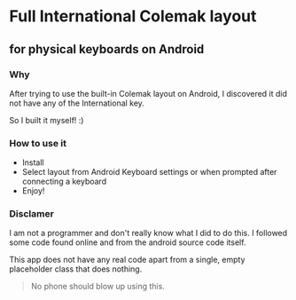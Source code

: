 # Full International Colemak layout

## for physical keyboards on Android



### Why

After trying to use the built-in Colemak layout on Android, I discovered it did not have any of the International key.

So I built it myself! :)

### How to use it

- Install
- Select layout from Android Keyboard settings or when prompted after connecting a keyboard
- Enjoy!

### Disclamer

I am not a programmer and don't really know what I did to do this. I followed some code found online and from the android source code itself. 

This app does not have any real code apart from a single, empty placeholder class that does nothing.

> No phone should blow up using this.